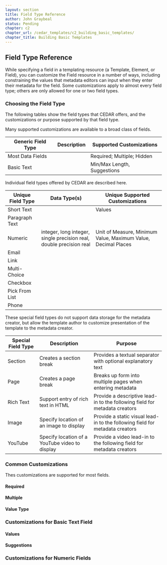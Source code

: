 ```yaml
---
layout: section
title: Field Type Reference
author: John Graybeal
status: Pending
chapter: c2
chapter_url: /cedar_templates/c2_building_basic_templates/
chapter_title: Building Basic Templates
---
```



## **Field Type Reference**

While specifying a field in a templating resource (a Template, Element, or Field), 
you can customize the Field resource in a number of ways,
including constraining the values that metadata editors can input 
when they enter their metadata for the field. 
Some customizations apply to almost every field type; 
others are only allowed for one or two field types.

### Choosing the Field Type

The following tables show the field types that CEDAR offers, 
and the customizations or purpose supported by that field type.

Many supported customizations are available to a broad class of fields. 

| Generic Field Type | Description | Supported Customizations |
| --------- | ----- | -------------- |
| Most Data Fields |  | Required; Multiple; Hidden |
| Basic Text |  |  Min/Max Length, Suggestions  |


Individual field types offered by CEDAR are described here.

| Unique Field Type | Data Type(s) | Unique Supported Customizations |
| --------- | ----- | -------------- |
| Short Text |   | Values  |
| Paragraph Text |   |   |
| Numeric   |  integer, long integer, single precision real, double precision real |  Unit of Measure, Minimum Value, Maximum Value, Decimal Places  |
| Email |   |   |
| Link |   |   |
| Multi-Choice |   |   |
| Checkbox |   |   |
| Pick From List |   |   |
| Phone |   |   |

These special field types do not support data storage for the metadata creator,
but allow the template author to customize presentation of the template
to the metadata creator.

| Special Field Type | Description | Purpose |
| --------- | --------- | ------- |
| Section | Creates a section break | Provides a textual separator with optional explanatory text  |
| Page | Creates a page break | Breaks up form into multiple pages when entering metadata |
| Rich Text | Support entry of rich text in HTML  | Provide a descriptive lead-in to the following field for metadata creators |
| Image | Specify location of an image to display | Provide a static visual lead-in to the following field for metadata creators |
| YouTube | Specify location of a YouTube video to display | Provide a video lead-in to the following field for metadata creators |  


### Common Customizations

Thes customizations are supported for most fields.

#### Required

#### Multiple

#### Value Type

### Customizations for Basic Text Field

#### Values

#### Suggestions


### Customizations for Numeric Fields



